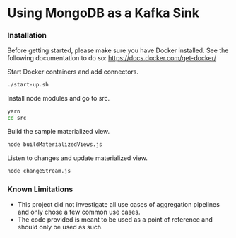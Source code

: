 # Using MongoDB as a Kafka Sink

### Installation

Before getting started, please make sure you have Docker installed. See the following documentation to do so: https://docs.docker.com/get-docker/


Start Docker containers and add connectors.
```sh
./start-up.sh
```

Install node modules and go to src.
```sh
yarn
cd src
```

Build the sample materialized view.
```sh
node buildMaterializedViews.js
```

Listen to changes and update materialized view.
```sh
node changeStream.js
```

### Known Limitations
- This project did not investigate all use cases of aggregation pipelines and only chose a few common use cases.
- The code provided is meant to be used as a point of reference and should only be used as such.